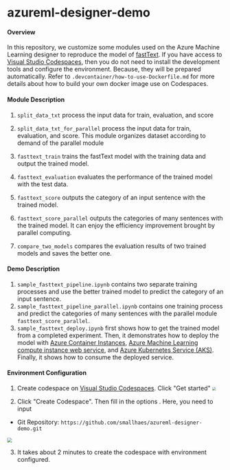 # azureml-designer-demo

#### Overview
In this repository, we customize some modules used on the Azure Machine Learning designer to reproduce the model of [fastText](https://arxiv.org/pdf/1607.01759.pdf). 
If you have access to [Visual Studio Codespaces](https://visualstudio.microsoft.com/services/visual-studio-codespaces/), then you do not need to install the development tools and configure the environment. Because, they will be prepared automatically. Refer to ``` .devcontainer/how-to-use-Dockerfile.md ``` for more details about how to build your own docker image use on Codespaces.

#### Module Description
1. ```split_data_txt``` process the input data for train, evaluation, and score

2. ```split_data_txt_for_parallel``` process the input data for train, evaluation, and score. This module organizes dataset according to demand of the parallel module

3. ```fasttext_train``` trains the fastText model with the training data and output the trained model.

4. ```fasttext_evaluation``` evaluates the performance of the trained model with the test data.

5. ```fasttext_score``` outputs the category of an input sentence with the trained model.

6. ```fasttext_score_parallel``` outputs the categories of many sentences with the trained model. It can enjoy the efficiency improvement brought by parallel computing.

7. ```compare_two_models``` compares the evaluation results of two trained models and saves the better one.



#### Demo Description

1. ```sample_fasttext_pipeline.ipynb``` contains two separate training processes and use the better trained model to predict the category of an input sentence.
2. ```sample_fasttext_pipeline_parallel.ipynb``` contains one training process and predict the categories of many sentences with the parallel module ``````fasttext_score_parallel``````.
3. ```sample_fasttext_deploy.ipynb``` first shows how to get the trained model from a completed experiment. Then, it demonstrates how to deploy the model with [Azure Container Instances](https://docs.microsoft.com/en-us/azure/machine-learning/how-to-deploy-azure-container-instance), [Azure Machine Learning compute instance web service](https://docs.microsoft.com/en-us/azure/machine-learning/how-to-deploy-local-container-notebook-vm), and [Azure Kubernetes Service (AKS)](https://docs.microsoft.com/en-us/azure/machine-learning/how-to-deploy-azure-kubernetes-service). Finally, it shows how to consume the deployed service.



#### Environment Configuration
1. Create codespace on [Visual Studio Codespaces](https://visualstudio.microsoft.com/services/visual-studio-codespaces/). Click "Get started"
    <img src="https://note.youdao.com/yws/public/resource/d68209b5672655918654069ad86b7ac0/xmlnote/9E0278990A6941649D18519D6B42D1AD/72068" style="zoom:50%;" />

2. Click "Create Codespace". Then fill in the options . Here, you need to input
 + Git Repository: ```https://github.com/smallhaes/azureml-designer-demo.git```

   


<img src="https://note.youdao.com/yws/public/resource/d68209b5672655918654069ad86b7ac0/xmlnote/F784C8CEFD1D43338C7D2E4E36CDABBA/73029" style="zoom: 67%;" />

3. It takes about 2 minutes to create the codespace with environment configured.

